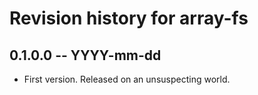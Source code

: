 # Revision history for array-fs

## 0.1.0.0 -- YYYY-mm-dd

* First version. Released on an unsuspecting world.
